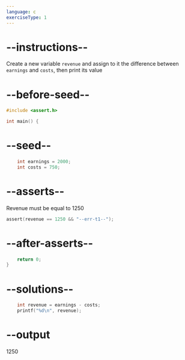 ```yaml
---
language: c
exerciseType: 1
---
```


# --instructions--

Create a new variable `revenue` and assign to it the difference between `earnings` and `costs`, then print its value

# --before-seed--

```c
#include <assert.h>

int main() {
```

# --seed--

```c
    int earnings = 2000;
    int costs = 750;
```

# --asserts--

Revenue must be equal to 1250

```c
assert(revenue == 1250 && "--err-t1--");
```

# --after-asserts--

```c
    return 0;
}
```

# --solutions--

```c
    int revenue = earnings - costs;
    printf("%d\n", revenue);
```

# --output

1250
